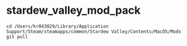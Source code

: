 # stardew_valley_mod_pack

```
cd /Users/kr043029/Library/Application Support/Steam/steamapps/common/Stardew Valley/Contents/MacOS/Mods
git pull
```
